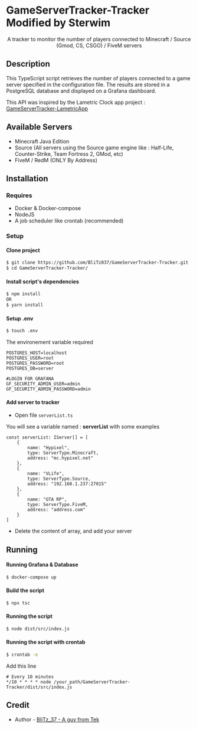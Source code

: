 # GameServerTracker-Tracker Modified by Sterwim

<p align="center">A tracker to monitor the number of players connected to Minecraft / Source (Gmod, CS, CSGO) / FiveM servers</p>

## Description

This TypeScript script retrieves the number of players connected to a game server specified in the configuration file. The results are stored in a PostgreSQL database and displayed on a Grafana dashboard.

This API was inspired by the Lametric Clock app project : [GameServerTracker-LametricApp](https://github.com/BliTz037/GameServerTracker-LametricApp)

## Available Servers
- Minecraft Java Edition
- Source (All servers using the Source game engine like : Half-Life, Counter-Strike, Team Fortress 2, GMod, etc)
- FiveM / RedM (ONLY By Address)

## Installation

### Requires
- Docker & Docker-compose
- NodeJS
- A job scheduler like crontab (recommended)

### Setup

#### Clone project
```bash
$ git clone https://github.com/BliTz037/GameServerTracker-Tracker.git
$ cd GameServerTracker-Tracker/
```

#### Install script's dependencies
```bash
$ npm install
OR
$ yarn install
```

#### Setup .env

```bash
$ touch .env
```

The environement variable required

```env
POSTGRES_HOST=localhost
POSTGRES_USER=root
POSTGRES_PASSWORD=root
POSTGRES_DB=server

#LOGIN FOR GRAFANA
GF_SECURITY_ADMIN_USER=admin
GF_SECURITY_ADMIN_PASSWORD=admin
```

#### Add server to tracker

- Open file `serverList.ts`

You will see a variable named : **serverList** with some examples
```TS
const serverList: IServer[] = [
    {
        name: "Hypixel",
        type: ServerType.Minecraft,
        address: "mc.hypixel.net"
    },
    {
        name: "VLife",
        type: ServerType.Source,
        address: "192.168.1.237:27015"
    },
    {
        name: "GTA RP",
        type: ServerType.FiveM,
        address: "address.com"
    }
]
```

- Delete the content of array, and add your server

## Running

#### Running Grafana & Database

```bash
$ docker-compose up
```

#### Build the script
```bash
$ npx tsc
```

#### Running the script
```bash
$ node dist/src/index.js
```

#### Running the script with crontab
```bash
$ crontab -e
```
Add this line
```
# Every 10 minutes
*/10 * * * * node /your_path/GameServerTracker-Tracker/dist/src/index.js
```

## Credit

- Author - [BliTz_37 - A guy from Tek](https://github.com/BliTz037/)
